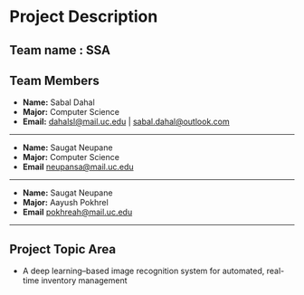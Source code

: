 # Project Description



## Team name : SSA

## Team Members
- **Name:** Sabal Dahal
- **Major:** Computer Science
- **Email:** dahalsl@mail.uc.edu | sabal.dahal@outlook.com
---
- **Name:** Saugat Neupane
- **Major:** Computer Science
- **Email** neupansa@mail.uc.edu
---
- **Name:** Saugat Neupane
- **Major:** Aayush Pokhrel
- **Email** pokhreah@mail.uc.edu
---

## Project Topic Area
- A deep learning–based image recognition system for automated, real-time inventory management


